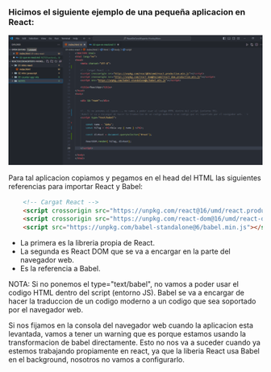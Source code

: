 ### Hicimos el siguiente ejemplo de una pequeña aplicacion en React: 
![alt text](image-4.png)

Para tal aplicacion copiamos y pegamos en el  head del HTML las siguientes referencias para importar React y Babel:

```HTML
    <!-- Cargat React -->
    <script crossorigin src="https://unpkg.com/react@16/umd/react.production.min.js"></script>
    <script crossorigin src="https://unpkg.com/react-dom@16/umd/react-dom.production.min.js"></script>
    <script src="https://unpkg.com/babel-standalone@6/babel.min.js"></script>   
```

- La primera es la libreria propia de React.
- La segunda es React DOM que se va a encargar en la parte del navegador web.
- Es la referencia a Babel.

NOTA: Si no ponemos el type="text/babel", no vamos a poder usar el codigo HTML dentro del script (entorno JS). 
Babel se va a encargar de hacer la traduccion de un codigo moderno a un codigo que sea soportado por el navegador web.

Si nos fijamos en la consola del navegador web cuando la aplicacion esta levantada, vamos a tener un warning que es porque estamos usando la transformacion de babel directamente. Esto no nos va a suceder cuando ya estemos trabajando propiamente en react, ya que la liberia React usa Babel en el background, nosotros no vamos a configurarlo.
